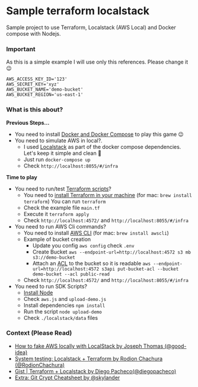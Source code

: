 # Sample terraform localstack

Sample project to use Terraform, Localstack (AWS Local) and Docker compose with Nodejs.


### Important

As this is a simple example I will use only this references. Please change it :wink:

```
AWS_ACCESS_KEY_ID='123'
AWS_SECRET_KEY='xyz'
AWS_BUCKET_NAME='demo-bucket'
AWS_BUCKET_REGION='us-east-1'
```

### What is this about?

**Previous Steps...**
- You need to install [Docker and Docker Compose](https://docs.docker.com/install/) to play this game :wink:
- You need to simulate AWS in local?. 
    - I used [Localstack](https://localstack.cloud/) as part of the docker compose dependencies. Let's keep it simple and clean :muscle:
    - Just run `docker-compose up`
    - Check `http://localhost:8055/#/infra`


**Time to play**
- You need to run/test [Terraform scripts](https://www.terraform.io/)? 
    - You need to [install Terraform in your machine](https://learn.hashicorp.com/terraform/azure/install_az) (for mac: `brew install terraform`)
    You can run `terraform `
    - Check the example file `main.tf`
    - Execute it `terraform apply`
    - Check `http://localhost:4572/` and `http://localhost:8055/#/infra`
- You need to run AWS Cli commands?
    - You need to install [AWS CLI](https://docs.aws.amazon.com/es_es/cli/latest/userguide/cli-chap-install.html) (for mac: `brew install awscli`)
    - Example of bucket creation
        - Update you config `aws config` check `.env`
        - Create Bucket `aws --endpoint-url=http://localhost:4572 s3 mb s3://demo-bucket`
        - Attach an [ACL](https://docs.aws.amazon.com/AmazonS3/latest/dev/acl-overview.html) to the bucket so it is readable `aws --endpoint-url=http://localhost:4572 s3api put-bucket-acl --bucket demo-bucket --acl public-read`
    - Check `http://localhost:4572/` and `http://localhost:8055/#/infra`
- You need to run SDK Scripts?
    - [Install Node](https://nodejs.org/en/download/)
    - Check `aws.js` and `upload-demo.js`
    - Install dependencies `npm install`
    - Run the script `node upload-demo`
    - Check `./localstack/data` files


### Context (Please Read)
- [How to fake AWS locally with LocalStack by Joseph Thomas (@good-idea)](https://dev.to/goodidea/how-to-fake-aws-locally-with-localstack-27me)
- [System testing: Localstack + Terraform by Rodion Chachura (@RodionChachura)](https://medium.com/@geekrodion/system-testing-localstack-terraforms-37b31ba99310)
- [Gist | Terraform + Localstack by Diego Pacheco(@diegopacheco)](https://gist.github.com/diegopacheco/6c2fe827444d4f3a350ba1f477a7d1e4)
- [Extra: Git Crypt Cheatsheet by @skylander](https://gitlab.com/snippets/1711341)
